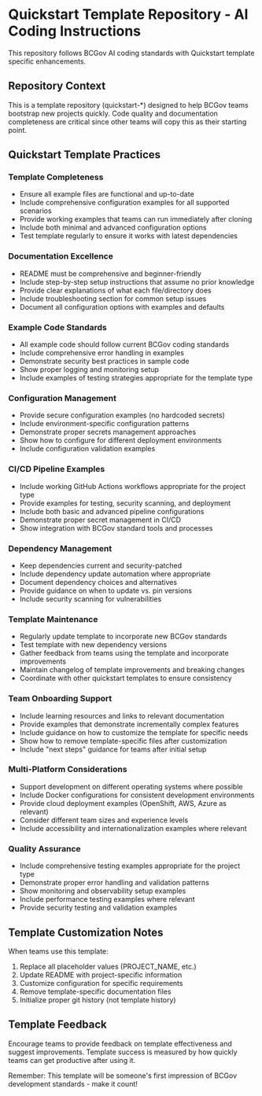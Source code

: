 # Quickstart Template Repository - AI Coding Instructions

This repository follows BCGov AI coding standards with Quickstart template specific enhancements.

## Repository Context
This is a template repository (quickstart-*) designed to help BCGov teams bootstrap new projects quickly. Code quality and documentation completeness are critical since other teams will copy this as their starting point.

## Quickstart Template Practices

### Template Completeness
- Ensure all example files are functional and up-to-date
- Include comprehensive configuration examples for all supported scenarios
- Provide working examples that teams can run immediately after cloning
- Include both minimal and advanced configuration options
- Test template regularly to ensure it works with latest dependencies

### Documentation Excellence
- README must be comprehensive and beginner-friendly
- Include step-by-step setup instructions that assume no prior knowledge
- Provide clear explanations of what each file/directory does
- Include troubleshooting section for common setup issues
- Document all configuration options with examples and defaults

### Example Code Standards
- All example code should follow current BCGov coding standards
- Include comprehensive error handling in examples
- Demonstrate security best practices in sample code
- Show proper logging and monitoring setup
- Include examples of testing strategies appropriate for the template type

### Configuration Management
- Provide secure configuration examples (no hardcoded secrets)
- Include environment-specific configuration patterns
- Demonstrate proper secrets management approaches
- Show how to configure for different deployment environments
- Include configuration validation examples

### CI/CD Pipeline Examples
- Include working GitHub Actions workflows appropriate for the project type
- Provide examples for testing, security scanning, and deployment
- Include both basic and advanced pipeline configurations
- Demonstrate proper secret management in CI/CD
- Show integration with BCGov standard tools and processes

### Dependency Management
- Keep dependencies current and security-patched
- Include dependency update automation where appropriate
- Document dependency choices and alternatives
- Provide guidance on when to update vs. pin versions
- Include security scanning for vulnerabilities

### Template Maintenance
- Regularly update template to incorporate new BCGov standards
- Test template with new dependency versions
- Gather feedback from teams using the template and incorporate improvements
- Maintain changelog of template improvements and breaking changes
- Coordinate with other quickstart templates to ensure consistency

### Team Onboarding Support
- Include learning resources and links to relevant documentation
- Provide examples that demonstrate incrementally complex features
- Include guidance on how to customize the template for specific needs
- Show how to remove template-specific files after customization
- Include "next steps" guidance for teams after initial setup

### Multi-Platform Considerations
- Support development on different operating systems where possible
- Include Docker configurations for consistent development environments
- Provide cloud deployment examples (OpenShift, AWS, Azure as relevant)
- Consider different team sizes and experience levels
- Include accessibility and internationalization examples where relevant

### Quality Assurance
- Include comprehensive testing examples appropriate for the project type
- Demonstrate proper error handling and validation patterns
- Show monitoring and observability setup examples
- Include performance testing examples where relevant
- Provide security testing and validation examples

## Template Customization Notes
When teams use this template:
1. Replace all placeholder values (PROJECT_NAME, etc.)
2. Update README with project-specific information
3. Customize configuration for specific requirements
4. Remove template-specific documentation files
5. Initialize proper git history (not template history)

## Template Feedback
Encourage teams to provide feedback on template effectiveness and suggest improvements. Template success is measured by how quickly teams can get productive after using it.

Remember: This template will be someone's first impression of BCGov development standards - make it count!
